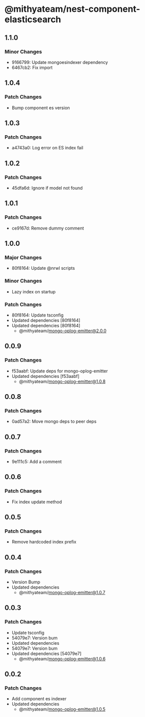 # @mithyateam/nest-component-elasticsearch

## 1.1.0

### Minor Changes

- 9166799: Update mongoesindexer dependency
- 6467cb2: Fix import

## 1.0.4

### Patch Changes

- Bump component es version

## 1.0.3

### Patch Changes

- a4743a0: Log error on ES index fail

## 1.0.2

### Patch Changes

- 45dfa6d: Ignore if model not found

## 1.0.1

### Patch Changes

- ce9167d: Remove dummy comment

## 1.0.0

### Major Changes

- 80f8164: Update @nrwl scripts

### Minor Changes

- Lazy index on startup

### Patch Changes

- 80f8164: Update tsconfig
- Updated dependencies [80f8164]
- Updated dependencies [80f8164]
  - @mithyateam/mongo-oplog-emitter@2.0.0

## 0.0.9

### Patch Changes

- f53aabf: Update deps for mongo-oplog-emitter
- Updated dependencies [f53aabf]
  - @mithyateam/mongo-oplog-emitter@1.0.8

## 0.0.8

### Patch Changes

- 0ad57a2: Move mongo deps to peer deps

## 0.0.7

### Patch Changes

- 9e111c5: Add a comment

## 0.0.6

### Patch Changes

- Fix index update method

## 0.0.5

### Patch Changes

- Remove hardcoded index prefix

## 0.0.4

### Patch Changes

- Version Bump
- Updated dependencies
  - @mithyateam/mongo-oplog-emitter@1.0.7

## 0.0.3

### Patch Changes

- Update tsconfig
- 54079e7: Version bum
- Updated dependencies
- 54079e7: Version bum
- Updated dependencies [54079e7]
  - @mithyateam/mongo-oplog-emitter@1.0.6

## 0.0.2

### Patch Changes

- Add component es indexer
- Updated dependencies
  - @mithyateam/mongo-oplog-emitter@1.0.5

